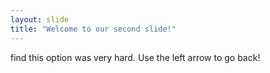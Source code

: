 ```yaml
---
layout: slide
title: "Welcome to our second slide!"
---
```

find this option was very hard.
Use the left arrow to go back!

